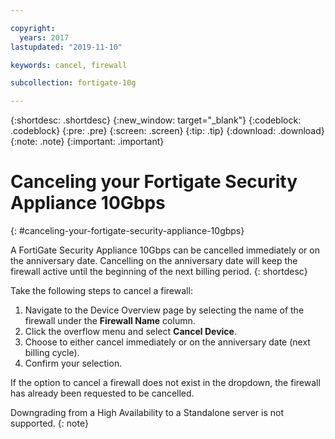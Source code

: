```yaml
---

copyright:
  years: 2017
lastupdated: "2019-11-10"

keywords: cancel, firewall

subcollection: fortigate-10g

---
```


{:shortdesc: .shortdesc}
{:new_window: target="_blank"}
{:codeblock: .codeblock}
{:pre: .pre}
{:screen: .screen}
{:tip: .tip}
{:download: .download}
{:note: .note}
{:important: .important}

# Canceling your Fortigate Security Appliance 10Gbps
{: #canceling-your-fortigate-security-appliance-10gbps}

A FortiGate Security Appliance 10Gbps can be cancelled immediately or on the anniversary date. Cancelling on the anniversary date will keep the firewall active until the beginning of the next billing period.
{: shortdesc}

Take the following steps to cancel a firewall:

1. Navigate to the Device Overview page by selecting the name of the firewall under the **Firewall Name** column.
2. Click the overflow menu and select **Cancel Device**.
3. Choose to either cancel immediately or on the anniversary date (next billing cycle).
4. Confirm your selection.

If the option to cancel a firewall does not exist in the dropdown, the firewall has already been requested to be cancelled.

Downgrading from a High Availability to a Standalone server is not supported.
{: note}
